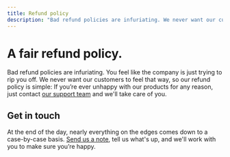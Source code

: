 ```yaml
---
title: Refund policy
description: "Bad refund policies are infuriating. We never want our customers to feel that way, so our refund policy is simple: If you're ever unhappy with our products for any reason, we'll take care of you."
---
```


# A fair refund policy.

Bad refund policies are infuriating. You feel like the company is just trying to rip you off. We never want our customers to feel that way, so our refund policy is simple: If you’re ever unhappy with our products for any reason, just contact [our support team](mailto:support@zipwire.io) and we'll take care of you.

## Get in touch

At the end of the day, nearly everything on the edges comes down to a case-by-case basis. [Send us a note](mailto:support@zipwire.io), tell us what's up, and we'll work with you to make sure you’re happy.